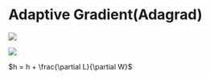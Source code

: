 # Adaptive Gradient(Adagrad)

![](https://render.githubusercontent.com/render/math?math=\nu%20=%20\alpha\nu%20-%20\eta\frac{\partial%20L}{\partial%20W}{})

![](https://render.githubusercontent.com/render/math?math=h%20=%20h%20+%20\frac{\partial\L}{\partial\W})

$h = h + \frac{\partial L}{\partial W}$